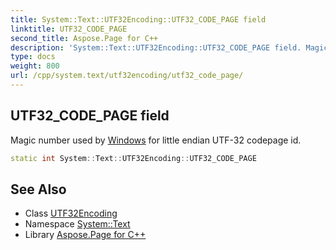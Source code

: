 ```yaml
---
title: System::Text::UTF32Encoding::UTF32_CODE_PAGE field
linktitle: UTF32_CODE_PAGE
second_title: Aspose.Page for C++
description: 'System::Text::UTF32Encoding::UTF32_CODE_PAGE field. Magic number used by Windows for little endian UTF-32 codepage id in C++.'
type: docs
weight: 800
url: /cpp/system.text/utf32encoding/utf32_code_page/
---
```

## UTF32_CODE_PAGE field


Magic number used by [Windows](../../../system.windows/) for little endian UTF-32 codepage id.

```cpp
static int System::Text::UTF32Encoding::UTF32_CODE_PAGE
```

## See Also

* Class [UTF32Encoding](../)
* Namespace [System::Text](../../)
* Library [Aspose.Page for C++](../../../)
